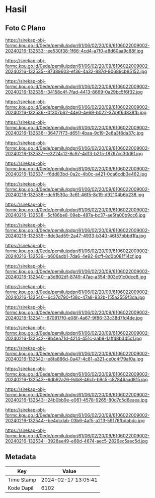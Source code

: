 # Hasil

## Foto C Plano

https://sirekap-obj-formc.kpu.go.id/0ede/pemilu/pdpr/61/06/02/20/09/6106022009002-20240216-132533--ee530f38-1f66-4cd4-a7f0-a8d60aa9c88f.jpg

https://sirekap-obj-formc.kpu.go.id/0ede/pemilu/pdpr/61/06/02/20/09/6106022009002-20240216-132535--87389603-ef36-4a32-887d-90689cb85152.jpg

https://sirekap-obj-formc.kpu.go.id/0ede/pemilu/pdpr/61/06/02/20/09/6106022009002-20240216-132535--34158c4f-7fad-4413-8669-0a29bc5f6f32.jpg

https://sirekap-obj-formc.kpu.go.id/0ede/pemilu/pdpr/61/06/02/20/09/6106022009002-20240216-132536--0f307b62-44e0-4e69-b022-37d9f6d838fb.jpg

https://sirekap-obj-formc.kpu.go.id/0ede/pemilu/pdpr/61/06/02/20/09/6106022009002-20240216-132536--36477f73-d651-4baa-9c19-2e8a3f8da37c.jpg

https://sirekap-obj-formc.kpu.go.id/0ede/pemilu/pdpr/61/06/02/20/09/6106022009002-20240216-132537--e3224c12-8c97-4d13-b215-f8767cc30d6f.jpg

https://sirekap-obj-formc.kpu.go.id/0ede/pemilu/pdpr/61/06/02/20/09/6106022009002-20240216-132537--f6dd83bd-0a2c-4b0c-a421-0da6cdb3e462.jpg

https://sirekap-obj-formc.kpu.go.id/0ede/pemilu/pdpr/61/06/02/20/09/6106022009002-20240216-132538--dc51530a-3c6f-46f5-8c19-d92104b6b238.jpg

https://sirekap-obj-formc.kpu.go.id/0ede/pemilu/pdpr/61/06/02/20/09/6106022009002-20240216-132538--5cf86be8-09eb-487a-bc37-ae5fa00b9cc6.jpg

https://sirekap-obj-formc.kpu.go.id/0ede/pemilu/pdpr/61/06/02/20/09/6106022009002-20240216-132539--8dc3ad59-2a47-4933-b340-46f57bbbd1fa.jpg

https://sirekap-obj-formc.kpu.go.id/0ede/pemilu/pdpr/61/06/02/20/09/6106022009002-20240216-132539--b606adb1-7da6-4e92-8cff-8d0b081f14cf.jpg

https://sirekap-obj-formc.kpu.go.id/0ede/pemilu/pdpr/61/06/02/20/09/6106022009002-20240216-132540--a3d802df-8749-47ae-a354-903c91c0dce8.jpg

https://sirekap-obj-formc.kpu.go.id/0ede/pemilu/pdpr/61/06/02/20/09/6106022009002-20240216-132540--6c37d790-f38c-47a8-932b-155a2559f3da.jpg

https://sirekap-obj-formc.kpu.go.id/0ede/pemilu/pdpr/61/06/02/20/09/6106022009002-20240216-132541--670917f0-e08f-4a67-9f86-33c38d7fd4de.jpg

https://sirekap-obj-formc.kpu.go.id/0ede/pemilu/pdpr/61/06/02/20/09/6106022009002-20240216-132542--9b4ea71d-4214-451c-aab9-1aff48b345c1.jpg

https://sirekap-obj-formc.kpu.go.id/0ede/pemilu/pdpr/61/06/02/20/09/6106022009002-20240216-132542--e8fa886d-0a47-4c81-a321-ce0c4f79af0a.jpg

https://sirekap-obj-formc.kpu.go.id/0ede/pemilu/pdpr/61/06/02/20/09/6106022009002-20240216-132543--6db92a26-9db8-46cb-b9c5-c87846aad815.jpg

https://sirekap-obj-formc.kpu.go.id/0ede/pemilu/pdpr/61/06/02/20/09/6106022009002-20240216-132543--24b0bb9e-e061-4578-9265-80d7c5d6eaea.jpg

https://sirekap-obj-formc.kpu.go.id/0ede/pemilu/pdpr/61/06/02/20/09/6106022009002-20240216-132544--be4dcdab-03b6-4af5-a213-59176fbdabdc.jpg

https://sirekap-obj-formc.kpu.go.id/0ede/pemilu/pdpr/61/06/02/20/09/6106022009002-20240216-132534--3928ae49-e68d-4674-aec5-2826ec5aec5d.jpg


## Metadata

| Key        | Value               |
| ---------- | ------------------- |
| Time Stamp | 2024-02-17 13:05:41 |
| Kode Dapil | 6102                |



